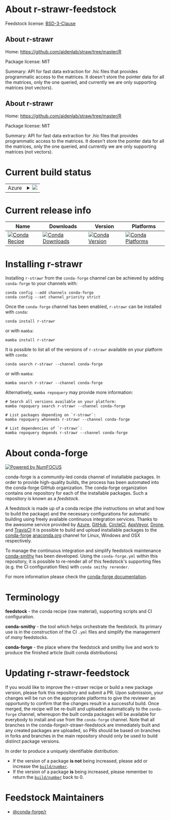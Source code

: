 About r-strawr-feedstock
========================

Feedstock license: [BSD-3-Clause](https://github.com/conda-forge/r-strawr-feedstock/blob/main/LICENSE.txt)


About r-strawr
--------------

Home: https://github.com/aidenlab/straw/tree/master/R

Package license: MIT

Summary: API for fast data extraction for .hic files that provides programmatic access to the matrices. It doesn't store the pointer data for all the matrices, only the one queried, and currently we are only supporting matrices (not vectors).

About r-strawr
--------------

Home: https://github.com/aidenlab/straw/tree/master/R

Package license: MIT

Summary: API for fast data extraction for .hic files that provides programmatic access to the matrices. It doesn't store the pointer data for all the matrices, only the one queried, and currently we are only supporting matrices (not vectors).

Current build status
====================


<table>
    
  <tr>
    <td>Azure</td>
    <td>
      <details>
        <summary>
          <a href="https://dev.azure.com/conda-forge/feedstock-builds/_build/latest?definitionId=14365&branchName=main">
            <img src="https://dev.azure.com/conda-forge/feedstock-builds/_apis/build/status/r-strawr-feedstock?branchName=main">
          </a>
        </summary>
        <table>
          <thead><tr><th>Variant</th><th>Status</th></tr></thead>
          <tbody><tr>
              <td>linux_64_r_base4.3</td>
              <td>
                <a href="https://dev.azure.com/conda-forge/feedstock-builds/_build/latest?definitionId=14365&branchName=main">
                  <img src="https://dev.azure.com/conda-forge/feedstock-builds/_apis/build/status/r-strawr-feedstock?branchName=main&jobName=linux&configuration=linux%20linux_64_r_base4.3" alt="variant">
                </a>
              </td>
            </tr><tr>
              <td>linux_64_r_base4.4</td>
              <td>
                <a href="https://dev.azure.com/conda-forge/feedstock-builds/_build/latest?definitionId=14365&branchName=main">
                  <img src="https://dev.azure.com/conda-forge/feedstock-builds/_apis/build/status/r-strawr-feedstock?branchName=main&jobName=linux&configuration=linux%20linux_64_r_base4.4" alt="variant">
                </a>
              </td>
            </tr><tr>
              <td>osx_64_r_base4.3</td>
              <td>
                <a href="https://dev.azure.com/conda-forge/feedstock-builds/_build/latest?definitionId=14365&branchName=main">
                  <img src="https://dev.azure.com/conda-forge/feedstock-builds/_apis/build/status/r-strawr-feedstock?branchName=main&jobName=osx&configuration=osx%20osx_64_r_base4.3" alt="variant">
                </a>
              </td>
            </tr><tr>
              <td>osx_64_r_base4.4</td>
              <td>
                <a href="https://dev.azure.com/conda-forge/feedstock-builds/_build/latest?definitionId=14365&branchName=main">
                  <img src="https://dev.azure.com/conda-forge/feedstock-builds/_apis/build/status/r-strawr-feedstock?branchName=main&jobName=osx&configuration=osx%20osx_64_r_base4.4" alt="variant">
                </a>
              </td>
            </tr><tr>
              <td>win_64_r_base4.3</td>
              <td>
                <a href="https://dev.azure.com/conda-forge/feedstock-builds/_build/latest?definitionId=14365&branchName=main">
                  <img src="https://dev.azure.com/conda-forge/feedstock-builds/_apis/build/status/r-strawr-feedstock?branchName=main&jobName=win&configuration=win%20win_64_r_base4.3" alt="variant">
                </a>
              </td>
            </tr><tr>
              <td>win_64_r_base4.4</td>
              <td>
                <a href="https://dev.azure.com/conda-forge/feedstock-builds/_build/latest?definitionId=14365&branchName=main">
                  <img src="https://dev.azure.com/conda-forge/feedstock-builds/_apis/build/status/r-strawr-feedstock?branchName=main&jobName=win&configuration=win%20win_64_r_base4.4" alt="variant">
                </a>
              </td>
            </tr>
          </tbody>
        </table>
      </details>
    </td>
  </tr>
</table>

Current release info
====================

| Name | Downloads | Version | Platforms |
| --- | --- | --- | --- |
| [![Conda Recipe](https://img.shields.io/badge/recipe-r--strawr-green.svg)](https://anaconda.org/conda-forge/r-strawr) | [![Conda Downloads](https://img.shields.io/conda/dn/conda-forge/r-strawr.svg)](https://anaconda.org/conda-forge/r-strawr) | [![Conda Version](https://img.shields.io/conda/vn/conda-forge/r-strawr.svg)](https://anaconda.org/conda-forge/r-strawr) | [![Conda Platforms](https://img.shields.io/conda/pn/conda-forge/r-strawr.svg)](https://anaconda.org/conda-forge/r-strawr) |

Installing r-strawr
===================

Installing `r-strawr` from the `conda-forge` channel can be achieved by adding `conda-forge` to your channels with:

```
conda config --add channels conda-forge
conda config --set channel_priority strict
```

Once the `conda-forge` channel has been enabled, `r-strawr` can be installed with `conda`:

```
conda install r-strawr
```

or with `mamba`:

```
mamba install r-strawr
```

It is possible to list all of the versions of `r-strawr` available on your platform with `conda`:

```
conda search r-strawr --channel conda-forge
```

or with `mamba`:

```
mamba search r-strawr --channel conda-forge
```

Alternatively, `mamba repoquery` may provide more information:

```
# Search all versions available on your platform:
mamba repoquery search r-strawr --channel conda-forge

# List packages depending on `r-strawr`:
mamba repoquery whoneeds r-strawr --channel conda-forge

# List dependencies of `r-strawr`:
mamba repoquery depends r-strawr --channel conda-forge
```


About conda-forge
=================

[![Powered by
NumFOCUS](https://img.shields.io/badge/powered%20by-NumFOCUS-orange.svg?style=flat&colorA=E1523D&colorB=007D8A)](https://numfocus.org)

conda-forge is a community-led conda channel of installable packages.
In order to provide high-quality builds, the process has been automated into the
conda-forge GitHub organization. The conda-forge organization contains one repository
for each of the installable packages. Such a repository is known as a *feedstock*.

A feedstock is made up of a conda recipe (the instructions on what and how to build
the package) and the necessary configurations for automatic building using freely
available continuous integration services. Thanks to the awesome service provided by
[Azure](https://azure.microsoft.com/en-us/services/devops/), [GitHub](https://github.com/),
[CircleCI](https://circleci.com/), [AppVeyor](https://www.appveyor.com/),
[Drone](https://cloud.drone.io/welcome), and [TravisCI](https://travis-ci.com/)
it is possible to build and upload installable packages to the
[conda-forge](https://anaconda.org/conda-forge) [anaconda.org](https://anaconda.org/)
channel for Linux, Windows and OSX respectively.

To manage the continuous integration and simplify feedstock maintenance
[conda-smithy](https://github.com/conda-forge/conda-smithy) has been developed.
Using the ``conda-forge.yml`` within this repository, it is possible to re-render all of
this feedstock's supporting files (e.g. the CI configuration files) with ``conda smithy rerender``.

For more information please check the [conda-forge documentation](https://conda-forge.org/docs/).

Terminology
===========

**feedstock** - the conda recipe (raw material), supporting scripts and CI configuration.

**conda-smithy** - the tool which helps orchestrate the feedstock.
                   Its primary use is in the construction of the CI ``.yml`` files
                   and simplify the management of *many* feedstocks.

**conda-forge** - the place where the feedstock and smithy live and work to
                  produce the finished article (built conda distributions)


Updating r-strawr-feedstock
===========================

If you would like to improve the r-strawr recipe or build a new
package version, please fork this repository and submit a PR. Upon submission,
your changes will be run on the appropriate platforms to give the reviewer an
opportunity to confirm that the changes result in a successful build. Once
merged, the recipe will be re-built and uploaded automatically to the
`conda-forge` channel, whereupon the built conda packages will be available for
everybody to install and use from the `conda-forge` channel.
Note that all branches in the conda-forge/r-strawr-feedstock are
immediately built and any created packages are uploaded, so PRs should be based
on branches in forks and branches in the main repository should only be used to
build distinct package versions.

In order to produce a uniquely identifiable distribution:
 * If the version of a package **is not** being increased, please add or increase
   the [``build/number``](https://docs.conda.io/projects/conda-build/en/latest/resources/define-metadata.html#build-number-and-string).
 * If the version of a package **is** being increased, please remember to return
   the [``build/number``](https://docs.conda.io/projects/conda-build/en/latest/resources/define-metadata.html#build-number-and-string)
   back to 0.

Feedstock Maintainers
=====================

* [@conda-forge/r](https://github.com/orgs/conda-forge/teams/r/)

